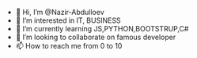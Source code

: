 - 👋 Hi, I’m @Nazir-Abdulloev
- 👀 I’m interested in IT, BUSINESS
- 🌱 I’m currently learning JS,PYTHON,BOOTSTRUP,C#
- 💞️ I’m looking to collaborate on famous developer
- 📫 How to reach me from 0 to 10

<!---
Nazir-Abdulloev/Nazir-Abdulloev is a ✨ special ✨ repository because its `README.md` (this file) appears on your GitHub profile.
You can click the Preview link to take a look at your changes.
--->
